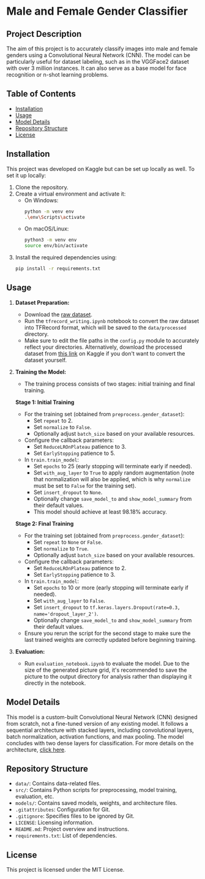 # Male and Female Gender Classifier

## Project Description

The aim of this project is to accurately classify images into male and female genders using a Convolutional Neural Network (CNN). The model can be particularly useful for dataset labeling, such as in the VGGFace2 dataset with over 3 million instances. It can also serve as a base model for face recognition or n-shot learning problems.

## Table of Contents
- [Installation](#installation)
- [Usage](#usage)
- [Model Details](#model-details)
- [Repository Structure](#repository-structure)
- [License](#license)

## Installation

This project was developed on Kaggle but can be set up locally as well. To set it up locally:

1. Clone the repository.
2. Create a virtual environment and activate it:
   - On Windows:  
     ```bash  
     python -m venv env  
     .\env\Scripts\activate  
     ```
   - On macOS/Linux:  
     ```bash  
     python3 -m venv env  
     source env/bin/activate  
     ```
3. Install the required dependencies using:  
   ```bash  
   pip install -r requirements.txt  
   ```

## Usage

1. **Dataset Preparation:**  
   - Download the [raw dataset](https://www.kaggle.com/datasets/yasserhessein/gender-dataset).
   - Run the `tfrecord_writing.ipynb` notebook to convert the raw dataset into TFRecord format, which will be saved to the `data/processed` directory.  
   - Make sure to edit the file paths in the `config.py` module to accurately reflect your directories. Alternatively, download the processed dataset from [this link](https://www.kaggle.com/work/collections/14474385) on Kaggle if you don't want to convert the dataset yourself.

2. **Training the Model:**  
   - The training process consists of two stages: initial training and final training.

   **Stage 1: Initial Training**  
   - For the training set (obtained from `preprocess.gender_dataset`):  
     - Set `repeat` to 2.  
     - Set `normalize` to `False`.  
     - Optionally adjust `batch_size` based on your available resources.
   - Configure the callback parameters:  
     - Set `ReduceLROnPlateau` patience to 3.  
     - Set `EarlyStopping` patience to 5.
   - In `train.train_model`:  
     - Set `epochs` to 25 (early stopping will terminate early if needed).  
     - Set `with_aug_layer` to `True` to apply random augmentation (note that normalization will also be applied, which is why `normalize` must be set to `False` for the training set).  
     - Set `insert_dropout` to `None`.  
     - Optionally change `save_model_to` and `show_model_summary` from their default values.  
     - This model should achieve at least 98.18% accuracy.

   **Stage 2: Final Training**  
   - For the training set (obtained from `preprocess.gender_dataset`):  
     - Set `repeat` to `None` or `False`.  
     - Set `normalize` to `True`.  
     - Optionally adjust `batch_size` based on your available resources.
   - Configure the callback parameters:  
     - Set `ReduceLROnPlateau` patience to 2.  
     - Set `EarlyStopping` patience to 3.
   - In `train.train_model`:  
     - Set `epochs` to 10 or more (early stopping will terminate early if needed).  
     - Set `with_aug_layer` to `False`.  
     - Set `insert_dropout` to `tf.keras.layers.Dropout(rate=0.3, name='dropout_layer_2')`.  
     - Optionally change `save_model_to` and `show_model_summary` from their default values.
   - Ensure you rerun the script for the second stage to make sure the last trained weights are correctly updated before beginning training.

3. **Evaluation:**  
   - Run `evaluation_notebook.ipynb` to evaluate the model. Due to the size of the generated picture grid, it's recommended to save the picture to the output directory for analysis rather than displaying it directly in the notebook.

## Model Details

This model is a custom-built Convolutional Neural Network (CNN) designed from scratch, not a fine-tuned version of any existing model. It follows a sequential architecture with stacked layers, including convolutional layers, batch normalization, activation functions, and max pooling. The model concludes with two dense layers for classification. For more details on the architecture, [click here](link_to_model_architecture_image).

## Repository Structure

- `data/`: Contains data-related files.
- `src/`: Contains Python scripts for preprocessing, model training, evaluation, etc.
- `models/`: Contains saved models, weights, and architecture files.
- `.gitattributes`: Configuration for Git.
- `.gitignore`: Specifies files to be ignored by Git.
- `LICENSE`: Licensing information.
- `README.md`: Project overview and instructions.
- `requirements.txt`: List of dependencies.

## License  
This project is licensed under the MIT License.
